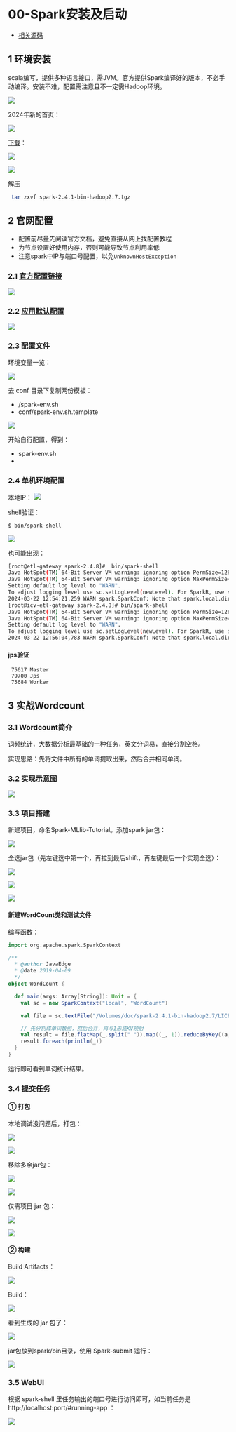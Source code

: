 # 00-Spark安装及启动

-   [相关源码](https://github.com/Java-Edge/Spark-MLlib-Tutorial)

## 1 环境安装

scala编写，提供多种语言接口，需JVM。官方提供Spark编译好的版本，不必手动编译。安装不难，配置需注意且不一定需Hadoop环境。

![](https://codeselect.oss-cn-shanghai.aliyuncs.com/e675cdf2de254a2b9713a44fe068c2ff~tplv-k3u1fbpfcp-zoom-1.png)

2024年新的首页：

![](https://codeselect.oss-cn-shanghai.aliyuncs.com/image-20240322100640623.png)

[下载](https://spark.apache.org/downloads.html)： 

![](https://codeselect.oss-cn-shanghai.aliyuncs.com/392fae7db3044c8d841d3bb6c9c51589~tplv-k3u1fbpfcp-zoom-1.png) 



![](https://codeselect.oss-cn-shanghai.aliyuncs.com/ca2ed1954af84339b14485c68708e366~tplv-k3u1fbpfcp-zoom-1.png)

解压

```bash
 tar zxvf spark-2.4.1-bin-hadoop2.7.tgz
```

## 2 官网配置

-   配置前尽量先阅读官方文档，避免直接从网上找配置教程
-   为节点设置好使用内存，否则可能导致节点利用率低
-   注意spark中IP与端口号配置，以免`UnknownHostException`

### 2.1 [官方配置链接](https://spark.apache.org/docs/latest/configuration.html)

![](https://codeselect.oss-cn-shanghai.aliyuncs.com/image-20240322101024091.png)

### 2.2 [应用默认配置](https://spark.apache.org/docs/latest/configuration.html#application-properties)

![](https://codeselect.oss-cn-shanghai.aliyuncs.com/image-20240322101230877.png)

### 2.3 [配置文件](https://spark.apache.org/docs/latest/configuration.html#environment-variables)

环境变量一览：

![](https://codeselect.oss-cn-shanghai.aliyuncs.com/image-20240322101655207.png)

去 conf 目录下复制两份模板：

- /spark-env.sh
- conf/spark-env.sh.template

![](https://codeselect.oss-cn-shanghai.aliyuncs.com/image-20240322104500294.png)

开始自行配置，得到：

- spark-env.sh
- 

### 2.4 单机环境配置

本地IP：
![](https://p3-juejin.byteimg.com/tos-cn-i-k3u1fbpfcp/f39dadf22ac54855b09df2aa45cb02c5~tplv-k3u1fbpfcp-zoom-1.image)

shell验证：

```bash
$ bin/spark-shell
```

![](https://p3-juejin.byteimg.com/tos-cn-i-k3u1fbpfcp/5a3ecb95eefc49e493a45b117d742c1e~tplv-k3u1fbpfcp-zoom-1.image)

也可能出现：

```bash
[root@etl-gateway spark-2.4.8]#  bin/spark-shell
Java HotSpot(TM) 64-Bit Server VM warning: ignoring option PermSize=128M; support was removed in 8.0
Java HotSpot(TM) 64-Bit Server VM warning: ignoring option MaxPermSize=256M; support was removed in 8.0
Setting default log level to "WARN".
To adjust logging level use sc.setLogLevel(newLevel). For SparkR, use setLogLevel(newLevel).
2024-03-22 12:54:21,259 WARN spark.SparkConf: Note that spark.local.dir will be overridden by the value set by the cluster manager (via SPARK_LOCAL_DIRS in mesos/standalone/kubernetes and LOCAL_DIRS in YARN).
[root@icv-etl-gateway spark-2.4.8]# bin/spark-shell
Java HotSpot(TM) 64-Bit Server VM warning: ignoring option PermSize=128M; support was removed in 8.0
Java HotSpot(TM) 64-Bit Server VM warning: ignoring option MaxPermSize=256M; support was removed in 8.0
Setting default log level to "WARN".
To adjust logging level use sc.setLogLevel(newLevel). For SparkR, use setLogLevel(newLevel).
2024-03-22 12:56:04,783 WARN spark.SparkConf: Note that spark.local.dir will be overridden by the value set by the cluster manager (via SPARK_LOCAL_DIRS in mesos/standalone/kubernetes and LOCAL_DIRS in YARN).
```

#### jps验证

```
 75617 Master
 79700 Jps
 75684 Worker
```

## 3 实战Wordcount

### 3.1 Wordcount简介

词频统计，大数据分析最基础的一种任务，英文分词易，直接分割空格。

实现思路：先将文件中所有的单词提取出来，然后合并相同单词。

### 3.2 实现示意图



![](https://codeselect.oss-cn-shanghai.aliyuncs.com/ced652a4cb734ceca901df3b40fdb5ca~tplv-k3u1fbpfcp-zoom-1.png)

### 3.3 项目搭建

新建项目，命名Spark-MLlib-Tutorial。添加spark jar包：

![](https://codeselect.oss-cn-shanghai.aliyuncs.com/image-20240322151840640.png)

全选jar包（先左键选中第一个，再拉到最后shift，再左键最后一个实现全选）：

 ![](https://codeselect.oss-cn-shanghai.aliyuncs.com/c1c1810895724ffc9fc69fc5dca77e0b~tplv-k3u1fbpfcp-zoom-1.png) 



![](https://codeselect.oss-cn-shanghai.aliyuncs.com/image-20240322153542613.png) 



![](https://codeselect.oss-cn-shanghai.aliyuncs.com/image-20240322153616467.png)

#### 新建WordCount类和测试文件

编写函数：

```scala
import org.apache.spark.SparkContext

/**
  * @author JavaEdge
  * @date 2019-04-09
  */
object WordCount {

  def main(args: Array[String]): Unit = {
    val sc = new SparkContext("local", "WordCount")

    val file = sc.textFile("/Volumes/doc/spark-2.4.1-bin-hadoop2.7/LICENSE")

    // 先分割成单词数组，然后合并，再与1形成KV映射
    val result = file.flatMap(_.split(" ")).map((_, 1)).reduceByKey((a, b) => a + b).sortBy(_._2)
    result.foreach(println(_))
  }
}
```

运行即可看到单词统计结果。

### 3.4 提交任务

#### ① 打包

本地调试没问题后，打包：

![](https://codeselect.oss-cn-shanghai.aliyuncs.com/image-20240322153742793.png) 



![](https://codeselect.oss-cn-shanghai.aliyuncs.com/image-20240322160808861.png)

移除多余jar包：

![](https://codeselect.oss-cn-shanghai.aliyuncs.com/image-20240322163346414.png)



![](https://codeselect.oss-cn-shanghai.aliyuncs.com/459911cbdb4042d8b1d383ba9770261c~tplv-k3u1fbpfcp-zoom-1.png)

仅需项目 jar 包：

![](/Users/javaedge/Downloads/IDEAProjects/java-edge-master/assets/image-20240322163643739.png)

![](https://codeselect.oss-cn-shanghai.aliyuncs.com/de61de2cfd724a43b64ba278a41f31b7~tplv-k3u1fbpfcp-zoom-1.png)

#### ② 构建

Build Artifacts：

![](https://codeselect.oss-cn-shanghai.aliyuncs.com/image-20240322162433035.png)

Build：

![](https://codeselect.oss-cn-shanghai.aliyuncs.com/image-20240322162456902.png)

看到生成的 jar 包了：

![](https://codeselect.oss-cn-shanghai.aliyuncs.com/image-20240322162743464.png)

jar包放到spark/bin目录，使用 Spark-submit 运行：

![](https://codeselect.oss-cn-shanghai.aliyuncs.com/b55c3a4091d34796a5eccee4c61710df~tplv-k3u1fbpfcp-zoom-1.png)

### 3.5 WebUI

根据 spark-shell 里任务输出的端口号进行访问即可，如当前任务是 http://localhost:port/#running-app ：

![](https://codeselect.oss-cn-shanghai.aliyuncs.com/344aa0da9f1a454f88b354b10e2290d2~tplv-k3u1fbpfcp-zoom-1.png)